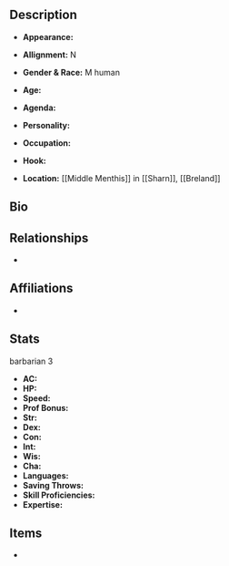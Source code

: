 ## Description
- **Appearance:** 

- **Allignment:** N

- **Gender & Race:** M human

- **Age:** 

- **Agenda:** 

- **Personality:** 

- **Occupation:** 

- **Hook:** 

- **Location:** [[Middle Menthis]] in [[Sharn]], [[Breland]]

## Bio


## Relationships
- 

## Affiliations
- 

## Stats
barbarian 3
- **AC:** 
- **HP:** 
- **Speed:** 
- **Prof Bonus:** 
- **Str:** 
- **Dex:** 
- **Con:** 
- **Int:** 
- **Wis:** 
- **Cha:** 
- **Languages:** 
- **Saving Throws:** 
- **Skill Proficiencies:** 
- **Expertise:** 


## Items
- 
